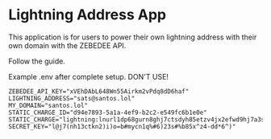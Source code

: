 # Lightning Address App

This application is for users to power their own lightning address with their own domain with the ZEBEDEE API.

Follow the guide.

Example .env after complete setup. DON'T USE!
```
ZEBEDEE_API_KEY="xVEhDAbL648Wn55Airkm2vPdq8dD6haf"
LIGHTNING_ADDRESS="sats@santos.lol"
MY_DOMAIN="santos.lol"
STATIC_CHARGE_ID="d94e7893-5a1a-4ef9-b2c2-e549fc6b1e0e"
STATIC_CHARGE="lightning:lnurl1dp68gurn8ghj7ctsdyh85etzv4jx2efwd9hj7a3s9aex2ut4v4ehgttnw3shg6tr943ksctjvajhxtmy8y6x2dec8yej6dtpx9sj6dr9vcuj6c3jvvez6ef4xsukvcekvgck2vr9ppvamy"
SECRET_KEY="l@j7(nh13ctkn2)i)o=b#mycn1q%#6)23s#%b85x^z4-dd*6^)"
```
